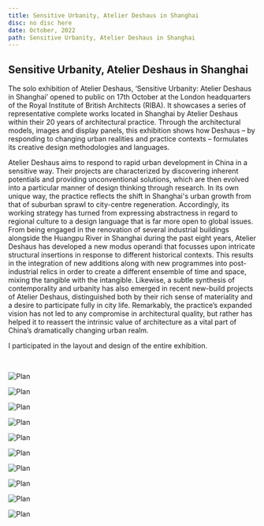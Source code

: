 ```yaml
---
title: Sensitive Urbanity, Atelier Deshaus in Shanghai
disc: no disc here
date: October, 2022
path: Sensitive Urbanity, Atelier Deshaus in Shanghai
---
```

<special>
</special>

## Sensitive Urbanity, Atelier Deshaus in Shanghai


The solo exhibition of Atelier Deshaus, ‘Sensitive Urbanity: Atelier Deshaus in Shanghai’ opened to public on 17th October at the London headquarters of the Royal Institute of British Architects (RIBA). It showcases a series of representative complete works located in Shanghai by Atelier Deshaus within their 20 years of architectural practice. Through the architectural models, images and display panels, this exhibition shows how Deshaus – by responding to changing urban realities and practice contexts – formulates its creative design methodologies and languages.

Atelier Deshaus aims to respond to rapid urban development in China in a sensitive way. Their projects are characterized by discovering inherent potentials and providing unconventional solutions, which are then evolved into a particular manner of design thinking through research. In its own unique way, the practice reflects the shift in Shanghai's urban growth from that of suburban sprawl to city-centre regeneration. Accordingly, its working strategy has turned from expressing abstractness in regard to regional culture to a design language that is far more open to global issues. From being engaged in the renovation of several industrial buildings alongside the Huangpu River in Shanghai during the past eight years, Atelier Deshaus has developed a new modus operandi that focusses upon intricate structural insertions in response to different historical contexts. This results in the integration of new additions along with new programmes into post-industrial relics in order to create a different ensemble of time and space, mixing the tangible with the intangible. Likewise, a subtle synthesis of contemporality and urbanity has also emerged in recent new-build projects of Atelier Deshaus, distinguished both by their rich sense of materiality and a desire to participate fully in city life. Remarkably, the practice’s expanded vision has not led to any compromise in architectural quality, but rather has helped it to reassert the intrinsic value of architecture as a vital part of China’s dramatically changing urban realm.

I participated in the layout and design of the entire exhibition.

</br>

![Plan](../images/articles/academic_03/01.jpg)


![Plan](../images/articles/academic_03/02.jpg)


![Plan](../images/articles/academic_03/03.jpg)


![Plan](../images/articles/academic_03/04.jpg)


![Plan](../images/articles/academic_03/05.jpg)


![Plan](../images/articles/academic_03/06.jpg)


![Plan](../images/articles/academic_03/07.jpg)


![Plan](../images/articles/academic_03/08.jpg)


![Plan](../images/articles/academic_03/09.jpg)


![Plan](../images/articles/academic_03/10.jpg)

